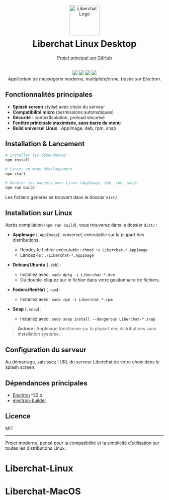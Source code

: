 <div align="center">
  <a href="https://github.com/Liberchat/Liberchat">
    <img src="assets/icon.ico" alt="Liberchat Logo" width="96" height="96" style="margin-bottom: 10px;" />
  </a>
  
  <h1 style="margin-top: 0;">Liberchat Linux Desktop</h1>
  
  <a href="https://github.com/Liberchat/Liberchat">Projet principal sur GitHub</a>
  
  <br/>
  
  <img src="https://img.shields.io/badge/Electron-22.x-blue?logo=electron"/>
  <img src="https://img.shields.io/badge/Linux-compatible-success?logo=linux"/>
  <img src="https://img.shields.io/badge/UI-Modern-red"/>
  <img src="https://img.shields.io/badge/license-MIT-green"/>
  
  <br/>
  <em>Application de messagerie moderne, multiplateforme, basée sur Electron.</em>
</div>

## Fonctionnalités principales
- **Splash screen** stylisé avec choix du serveur
- **Compatibilité micro** (permissions automatiques)
- **Sécurité** : contextIsolation, preload sécurisé
- **Fenêtre principale maximisée, sans barre de menu**
- **Build universel Linux** : AppImage, deb, rpm, snap

## Installation & Lancement

```bash
# Installer les dépendances
npm install

# Lancer en mode développement
npm start

# Générer les paquets pour Linux (AppImage, deb, rpm, snap)
npm run build
```

Les fichiers générés se trouvent dans le dossier `dist/`.

## Installation sur Linux

Après compilation (`npm run build`), vous trouverez dans le dossier `dist/` :

- **AppImage** (`.AppImage`) : universel, exécutable sur la plupart des distributions.
  - Rendez le fichier exécutable : `chmod +x Liberchat-*.AppImage`
  - Lancez-le : `./Liberchat-*.AppImage`

- **Debian/Ubuntu** (`.deb`) :
  - Installez avec : `sudo dpkg -i Liberchat-*.deb`
  - Ou double-cliquez sur le fichier dans votre gestionnaire de fichiers.

- **Fedora/RedHat** (`.rpm`) :
  - Installez avec : `sudo rpm -i Liberchat-*.rpm`

- **Snap** (`.snap`) :
  - Installez avec : `sudo snap install --dangerous Liberchat-*.snap`

> **Astuce** : AppImage fonctionne sur la plupart des distributions sans installation système.

## Configuration du serveur
Au démarrage, saisissez l’URL du serveur Liberchat de votre choix dans le splash screen.

## Dépendances principales
- [Electron](https://www.electronjs.org/) ^22.x
- [electron-builder](https://www.electron.build/)

## Licence
MIT

---
Projet moderne, pensé pour la compatibilité et la simplicité d’utilisation sur toutes les distributions Linux.
# Liberchat-Linux
# Liberchat-MacOS
